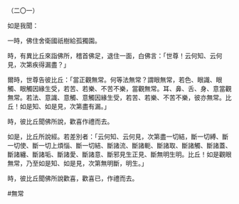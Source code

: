 （二〇一）

如是我聞：

一時，佛住舍衛國祇樹給孤獨園。

時，有異比丘來詣佛所，稽首佛足，退住一面，白佛言：「世尊！云何知、云何見，次第疾得漏盡？」

爾時，世尊告彼比丘：「當正觀無常。何等法無常？謂眼無常，若色、眼識、眼觸、眼觸因緣生受，若苦、若樂、不苦不樂，當觀無常。耳、鼻、舌、身、意當觀無常。若法、意識、意觸、意觸因緣生受，若苦、若樂、不苦不樂，彼亦無常。比丘！如是知、如是見，次第盡有漏。」

時，彼比丘聞佛所說，歡喜作禮而去。

如是，比丘所說經。若差別者：「云何知、云何見，次第盡一切結，斷一切縛、斷一切使、斷一切上煩惱、斷一切結、斷諸流、斷諸軛、斷諸取、斷諸觸、斷諸蓋、斷諸纏、斷諸垢、斷諸愛、斷諸意、斷邪見生正見、斷無明生明。比丘！如是觀眼無常，乃至如是知、如是見，次第無明斷，明生。」

時，彼比丘聞佛所說歡喜，歡喜已，作禮而去。



#無常

